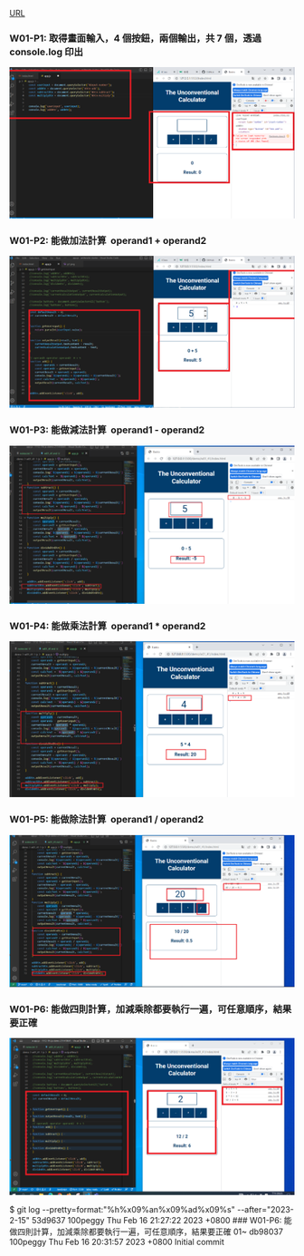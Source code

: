 [URL](https://github.com/100peggy/1112-1N-js-demo-211410641/blob/main/demo/md/w01_41/w01_41.md)

### W01-P1: 取得畫面輸入，4 個按鈕，兩個輸出，共 7 個，透過 console.log 印出  

![](w01-p1.png)

### W01-P2: 能做加法計算  operand1 + operand2 

![](w01-p2.png)

### W01-P3: 能做減法計算  operand1 - operand2 

![](w01-p3.png)

### W01-P4: 能做乘法計算  operand1 \* operand2 

![](w01-p4.png)

### W01-P5: 能做除法計算  operand1 / operand2

![](w01-p5.png)

### W01-P6: 能做四則計算，加減乘除都要執行一遍，可任意順序，結果要正確

![](w01-p6.png)

$ git log --pretty=format:"%h%x09%an%x09%ad%x09%s" --after="2023-2-15"
53d9637 100peggy Thu Feb 16 21:27:22 2023 +0800 ### W01-P6: 能做四則計算，加減乘除都要執行一遍，可任意順序，結果要正確 01~
db98037 100peggy Thu Feb 16 20:31:57 2023 +0800 Initial commit

